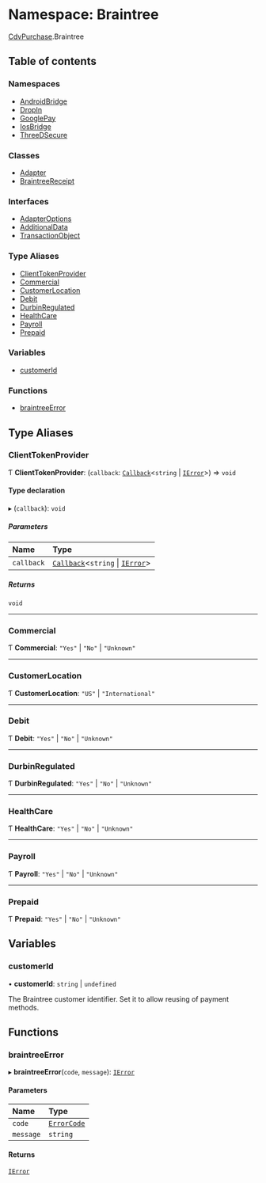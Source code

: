 # Namespace: Braintree

[CdvPurchase](CdvPurchase.md).Braintree

## Table of contents

### Namespaces

- [AndroidBridge](CdvPurchase.Braintree.AndroidBridge.md)
- [DropIn](CdvPurchase.Braintree.DropIn.md)
- [GooglePay](CdvPurchase.Braintree.GooglePay.md)
- [IosBridge](CdvPurchase.Braintree.IosBridge.md)
- [ThreeDSecure](CdvPurchase.Braintree.ThreeDSecure.md)

### Classes

- [Adapter](../classes/CdvPurchase.Braintree.Adapter.md)
- [BraintreeReceipt](../classes/CdvPurchase.Braintree.BraintreeReceipt.md)

### Interfaces

- [AdapterOptions](../interfaces/CdvPurchase.Braintree.AdapterOptions.md)
- [AdditionalData](../interfaces/CdvPurchase.Braintree.AdditionalData.md)
- [TransactionObject](../interfaces/CdvPurchase.Braintree.TransactionObject.md)

### Type Aliases

- [ClientTokenProvider](CdvPurchase.Braintree.md#clienttokenprovider)
- [Commercial](CdvPurchase.Braintree.md#commercial)
- [CustomerLocation](CdvPurchase.Braintree.md#customerlocation)
- [Debit](CdvPurchase.Braintree.md#debit)
- [DurbinRegulated](CdvPurchase.Braintree.md#durbinregulated)
- [HealthCare](CdvPurchase.Braintree.md#healthcare)
- [Payroll](CdvPurchase.Braintree.md#payroll)
- [Prepaid](CdvPurchase.Braintree.md#prepaid)

### Variables

- [customerId](CdvPurchase.Braintree.md#customerid)

### Functions

- [braintreeError](CdvPurchase.Braintree.md#braintreeerror)

## Type Aliases

### ClientTokenProvider

Ƭ **ClientTokenProvider**: (`callback`: [`Callback`](CdvPurchase.md#callback)\<`string` \| [`IError`](../interfaces/CdvPurchase.IError.md)\>) => `void`

#### Type declaration

▸ (`callback`): `void`

##### Parameters

| Name | Type |
| :------ | :------ |
| `callback` | [`Callback`](CdvPurchase.md#callback)\<`string` \| [`IError`](../interfaces/CdvPurchase.IError.md)\> |

##### Returns

`void`

___

### Commercial

Ƭ **Commercial**: ``"Yes"`` \| ``"No"`` \| ``"Unknown"``

___

### CustomerLocation

Ƭ **CustomerLocation**: ``"US"`` \| ``"International"``

___

### Debit

Ƭ **Debit**: ``"Yes"`` \| ``"No"`` \| ``"Unknown"``

___

### DurbinRegulated

Ƭ **DurbinRegulated**: ``"Yes"`` \| ``"No"`` \| ``"Unknown"``

___

### HealthCare

Ƭ **HealthCare**: ``"Yes"`` \| ``"No"`` \| ``"Unknown"``

___

### Payroll

Ƭ **Payroll**: ``"Yes"`` \| ``"No"`` \| ``"Unknown"``

___

### Prepaid

Ƭ **Prepaid**: ``"Yes"`` \| ``"No"`` \| ``"Unknown"``

## Variables

### customerId

• **customerId**: `string` \| `undefined`

The Braintree customer identifier. Set it to allow reusing of payment methods.

## Functions

### braintreeError

▸ **braintreeError**(`code`, `message`): [`IError`](../interfaces/CdvPurchase.IError.md)

#### Parameters

| Name | Type |
| :------ | :------ |
| `code` | [`ErrorCode`](../enums/CdvPurchase.ErrorCode.md) |
| `message` | `string` |

#### Returns

[`IError`](../interfaces/CdvPurchase.IError.md)
